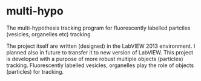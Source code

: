 # multi-hypo
The multi-hypothesis tracking program for fluorescently labelled partciles (vesicles, organelles etc) tracking

The project itself are written (designed) in the LabVIEW 2013 environment. I planned also in future to transfer it to new version of LabVIEW.
This project is developed with a purpose of more robust multiple objects (particles) tracking. Fluorescently labelled vesicles, organelles play the role of objects (particles) for tracking.
